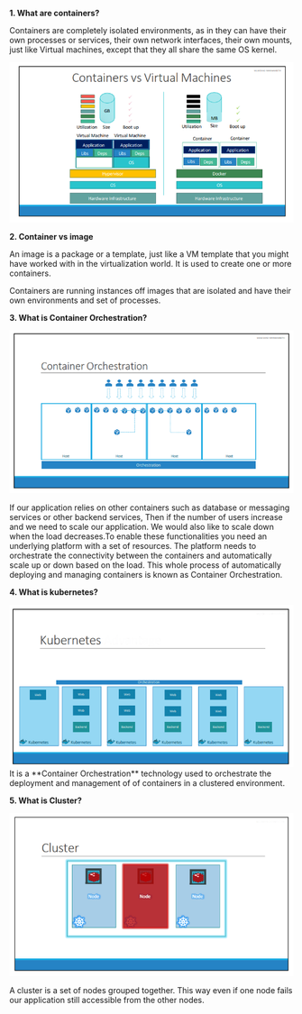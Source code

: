 **1. What are containers?**
<p>Containers are completely isolated environments, as in they
	can have their own processes or services, their own network interfaces, 	their own mounts, just like Virtual machines, except that they all share 		the same OS kernel.</p>
<img src="./_resources/virtual%20machines_vs_containers.png"  alt="virtual machines_vs_containers" />

**2. Container vs image**
<p>An image is a package or a template, just like a VM template that you might have worked with in the virtualization world. It is used to create one or more containers.</p>
<p>Containers are running instances off images that are isolated and have their own environments and set of processes.</p>
	
**3. What is Container Orchestration?**

<img src="./_resources/Container%20Orchestration.png"  alt="Container Orchestration"/>
<p>If our application relies on other containers such as database or messaging services or other backend services, Then if the number of users increase and we need to scale our application. We would also like to scale down when the load decreases.To enable these functionalities you need an underlying platform with a set of resources. The platform needs to orchestrate the connectivity between the containers and automatically scale up or down based on the load. This whole process of automatically deploying and managing containers is known as Container Orchestration.</p>

**4. What is kubernetes?**

<img src="./_resources/kubernetes.png"  alt="kubernetes"/>
It is a **Container Orchestration** technology used to orchestrate the 		deployment and management of of containers in a clustered environment.
	
**5. What is Cluster?**

<img src="./_resources/cluster.png"  alt="Cluster"/>
<p>A cluster is a set of nodes grouped together. This way even if one node fails our application still accessible from the other nodes.</p>

